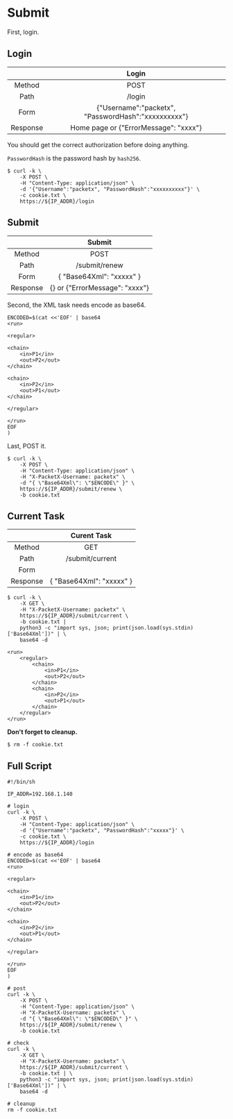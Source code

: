 Submit
=============

First, login.

<h2 id="login">Login</h2>

|          |                        Login                        |
|:--------:|:---------------------------------------------------:|
|  Method  |                         POST                        |
|   Path   |                        /login                       |
|   Form   | {"Username":"packetx", "PasswordHash":"xxxxxxxxxx"} |
| Response |        Home page or {"ErrorMessage": "xxxx"}        |

You should get the correct authorization before doing anything.

`PasswordHash` is the password hash by `hash256`.

```
$ curl -k \
    -X POST \
    -H "Content-Type: application/json" \
    -d '{"Username":"packetx", "PasswordHash":"xxxxxxxxxx"}' \
    -c cookie.txt \
    https://${IP_ADDR}/login
```

<h2 id="renew">Submit</h2>

|          |             Submit             |
|:--------:|:------------------------------:|
|  Method  |              POST              |
|   Path   |          /submit/renew         |
|   Form   |    { "Base64Xml": "xxxxx" }    |
| Response | {} or {"ErrorMessage": "xxxx"} |

Second, the XML task needs encode as base64.

```
ENCODED=$(cat <<'EOF' | base64
<run>

<regular>

<chain>
    <in>P1</in>
    <out>P2</out>
</chain>

<chain>
    <in>P2</in>
    <out>P1</out>
</chain>

</regular>

</run>
EOF
)
```

Last, POST it.

```
$ curl -k \
    -X POST \
    -H "Content-Type: application/json" \
    -H "X-PacketX-Username: packetx" \
    -d "{ \"Base64Xml\": \"$ENCODE\" }" \
    https://${IP_ADDR}/submit/renew \
    -b cookie.txt
```

<h2>Current Task</h2>

|          |        Curent Task       |
|:--------:|:------------------------:|
|  Method  |            GET           |
|   Path   |      /submit/current     |
|   Form   |                          |
| Response | { "Base64Xml": "xxxxx" } |

```
$ curl -k \
    -X GET \
    -H "X-PacketX-Username: packetx" \
    https://${IP_ADDR}/submit/current \
    -b cookie.txt |
    python3 -c "import sys, json; print(json.load(sys.stdin)['Base64Xml'])" | \
    base64 -d

<run>
    <regular>
        <chain>
            <in>P1</in>
            <out>P2</out>
        </chain>
        <chain>
            <in>P2</in>
            <out>P1</out>
        </chain>
    </regular>
</run>
```

**Don't forget to cleanup.**

```
$ rm -f cookie.txt
```

<h2>Full Script</h2>

```
#!/bin/sh

IP_ADDR=192.168.1.140

# login
curl -k \
    -X POST \
    -H "Content-Type: application/json" \
    -d '{"Username":"packetx", "PasswordHash":"xxxxx"}' \
    -c cookie.txt \
    https://${IP_ADDR}/login

# encode as base64
ENCODED=$(cat <<'EOF' | base64
<run>

<regular>

<chain>
    <in>P1</in>
    <out>P2</out>
</chain>

<chain>
    <in>P2</in>
    <out>P1</out>
</chain>

</regular>

</run>
EOF
)

# post
curl -k \
    -X POST \
    -H "Content-Type: application/json" \
    -H "X-PacketX-Username: packetx" \
    -d "{ \"Base64Xml\": \"$ENCODED\" }" \
    https://${IP_ADDR}/submit/renew \
    -b cookie.txt

# check
curl -k \
    -X GET \
    -H "X-PacketX-Username: packetx" \
    https://${IP_ADDR}/submit/current \
    -b cookie.txt | \
    python3 -c "import sys, json; print(json.load(sys.stdin)['Base64Xml'])" | \
    base64 -d

# cleanup
rm -f cookie.txt
```
